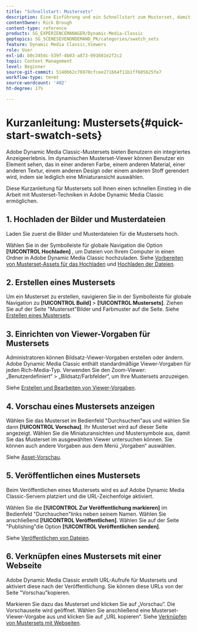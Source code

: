 ```yaml
---
title: "Schnellstart: Mustersets"
description: Eine Einführung und ein Schnellstart zum Musterset, damit Sie in Adobe Dynamic Media Classic schnell arbeiten können.
contentOwner: Rick Brough
content-type: reference
products: SG_EXPERIENCEMANAGER/Dynamic-Media-Classic
geptopics: SG_SCENESEVENONDEMAND_PK/categories/swatch_sets
feature: Dynamic Media Classic,Viewers
role: User
exl-id: b0c345dc-539f-4b03-a873-091681e2f2c2
topic: Content Management
level: Beginner
source-git-commit: 5140b62c76970cfcee271664f11b1ff605625fe7
workflow-type: tm+mt
source-wordcount: '402'
ht-degree: 17%

---
```


# Kurzanleitung: Mustersets{#quick-start-swatch-sets}

Adobe Dynamic Media Classic-Mustersets bieten Benutzern ein integriertes Anzeigeerlebnis. Im dynamischen Musterset-Viewer können Benutzer ein Element sehen, das in einer anderen Farbe, einem anderen Material, einer anderen Textur, einem anderen Design oder einem anderen Stoff gerendert wird, indem sie lediglich eine Miniaturansicht auswählen.

Diese Kurzanleitung für Mustersets soll Ihnen einen schnellen Einstieg in die Arbeit mit Musterset-Techniken in Adobe Dynamic Media Classic ermöglichen.

## 1. Hochladen der Bilder und Musterdateien

Laden Sie zuerst die Bilder und Musterdateien für die Mustersets hoch.

Wählen Sie in der Symbolleiste für globale Navigation die Option **[!UICONTROL Hochladen]** , um Dateien von Ihrem Computer in einen Ordner in Adobe Dynamic Media Classic hochzuladen. Siehe [Vorbereiten von Musterset-Assets für das Hochladen](preparing-swatch-set-assets-upload.md#preparing-swatch-set-assets-for-upload) und [Hochladen der Dateien](uploading-files.md#uploading-your-files).

## 2. Erstellen eines Mustersets

Um ein Musterset zu erstellen, navigieren Sie in der Symbolleiste für globale Navigation zu **[!UICONTROL Build]** > **[!UICONTROL Mustersets]**. Ziehen Sie auf der Seite &quot;Musterset&quot;Bilder und Farbmuster auf die Seite. Siehe [Erstellen eines Mustersets](creating-swatch-set.md#creating-a-swatch-set).

## 3. Einrichten von Viewer-Vorgaben für Mustersets

Administratoren können Bildsatz-Viewer-Vorgaben erstellen oder ändern. Adobe Dynamic Media Classic enthält standardmäßige Viewer-Vorgaben für jeden Rich-Media-Typ. Verwenden Sie den Zoom-Viewer: „Benutzerdefiniert“ > „Bildsatz/Farbfelder“, um Ihre Mustersets anzuzeigen. 

Siehe [Erstellen und Bearbeiten von Viewer-Vorgaben](application-setup.md#adding-and-editing-viewer-presets).

## 4. Vorschau eines Mustersets anzeigen

Wählen Sie das Musterset im Bedienfeld &quot;Durchsuchen&quot;aus und wählen Sie dann **[!UICONTROL Vorschau]**. Ihr Musterset wird auf dieser Seite angezeigt. Wählen Sie die Miniaturansichten und Mustersymbole aus, damit Sie das Musterset im ausgewählten Viewer untersuchen können. Sie können auch andere Vorgaben aus dem Menü „Vorgaben“ auswählen. 

Siehe [Asset-Vorschau](previewing-asset.md#previewing-an-asset).

## 5. Veröffentlichen eines Mustersets

Beim Veröffentlichen eines Mustersets wird es auf Adobe Dynamic Media Classic-Servern platziert und die URL-Zeichenfolge aktiviert.

Wählen Sie die **[!UICONTROL Zur Veröffentlichung markieren]** im Bedienfeld &quot;Durchsuchen&quot;links neben seinem Namen. Wählen Sie anschließend **[!UICONTROL Veröffentlichen]**. Wählen Sie auf der Seite &quot;Publishing&quot;die Option **[!UICONTROL Veröffentlichen senden]**.

Siehe [Veröffentlichen von Dateien](publishing-files.md#publishing-files).

## 6. Verknüpfen eines Mustersets mit einer Webseite

Adobe Dynamic Media Classic erstellt URL-Aufrufe für Mustersets und aktiviert diese nach der Veröffentlichung. Sie können diese URLs von der Seite &quot;Vorschau&quot;kopieren.

Markieren Sie dazu das Musterset und klicken Sie auf „Vorschau“. Die Vorschauseite wird geöffnet. Wählen Sie anschließend eine Musterset-Viewer-Vorgabe aus und klicken Sie auf „URL kopieren“. Siehe [Verknüpfen von Mustersets mit Webseiten](linking-swatch-set-web-page.md#linking-a-swatch-set-to-a-web-page).
